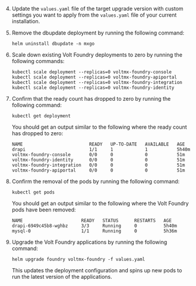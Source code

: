 4. Update the `values.yaml` file of the target upgrade version with custom settings you want to apply from the `values.yaml` file of your current installation.
5. Remove the dbupdate deployment by running the following command:

    ```
    helm uninstall dbupdate -n mxgo
    ```

6. Scale down existing Volt Foundry deployments to zero by running the following commands:

    ```
    kubectl scale deployment --replicas=0 voltmx-foundry-console
    kubectl scale deployment --replicas=0 voltmx-foundry-apiportal
    kubectl scale deployment --replicas=0 voltmx-foundry-integration
    kubectl scale deployment --replicas=0 voltmx-foundry-identity
    ```

7. Confirm that the ready count has dropped to zero by running the following command:

    ```
    kubectl get deployment
    ```

    You should get an output similar to the following where the ready count has dropped to zero:

    ```{ .yaml .no-copy }
    NAME                         READY   UP-TO-DATE   AVAILABLE   AGE
    drapi                        1/1     1            1           5h40m
    voltmx-foundry-console       0/0     0            0           51m
    voltmx-foundry-identity      0/0     0            0           51m
    voltmx-foundry-integration   0/0     0            0           51m
    voltmx-foundry-apiportal     0/0     0            0           51m
    ```

8. Confirm the removal of the pods by running the following command:

    ```
    kubectl get pods
    ```

    You should get an output similar to the following where the Volt Foundry pods have been removed:

    ```{ .yaml .no-copy}
    NAME                      READY   STATUS      RESTARTS   AGE
    drapi-6949c45b8-wghbz     3/3     Running     0          5h40m
    mysql-0                   1/1     Running     0          5h36m
    ```

9. Upgrade the Volt Foundry applications by running the following command:

    ```
    helm upgrade foundry voltmx-foundry -f values.yaml
    ```

    This updates the deployment configuration and spins up new pods to run the latest version of the applications.